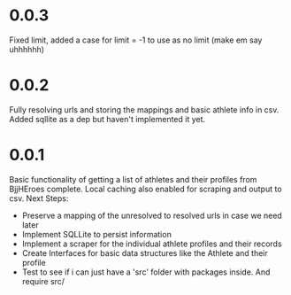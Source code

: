 # 0.0.3
Fixed limit, added a case for limit = -1 to use as no limit (make em say uhhhhhh)

# 0.0.2
Fully resolving urls and storing the mappings and basic athlete info in csv. Added sqllite as a dep but 
haven't implemented it yet. 

# 0.0.1
Basic functionality of getting a list of athletes and their profiles from BjjHEroes complete. 
Local caching also enabled for scraping and output to csv. 
Next Steps: 
  - Preserve a mapping of the unresolved to resolved urls in case we need later 
  - Implement SQLLite to persist information 
  - Implement a scraper for the individual athlete profiles and their records 
  - Create Interfaces for basic data structures like the Athlete and their profile
  - Test to see if i can just have a 'src' folder with packages inside. And require src/